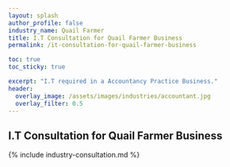 ```yaml
---
layout: splash 
author_profile: false 
industry_name: Quail Farmer
title: I.T Consultation for Quail Farmer Business
permalink: /it-consultation-for-quail-farmer-business

toc: true
toc_sticky: true

excerpt: "I.T required in a Accountancy Practice Business."
header:
  overlay_image: /assets/images/industries/accountant.jpg
  overlay_filter: 0.5 
---
```


## I.T Consultation for Quail Farmer Business

{% include industry-consultation.md %}
